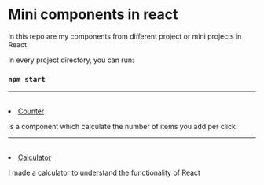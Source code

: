 # Mini components in react

<p>In this repo are my components from different project or mini projects in React </p>
In every project directory, you can run:

 ### `npm start`
<hr>
<br>
<li><a href="https://github.com/Stefanacef/Mini-projects-react/tree/master/counter">Counter</a></li>
<p>Is a component which calculate the number of items you add per click</p>
<hr>
<br>
<li><a href="https://github.com/Stefanacef/Mini-projects-react/tree/master/counter">Calculator</a></li>
<p>I made a calculator to understand the functionality of React</p>



